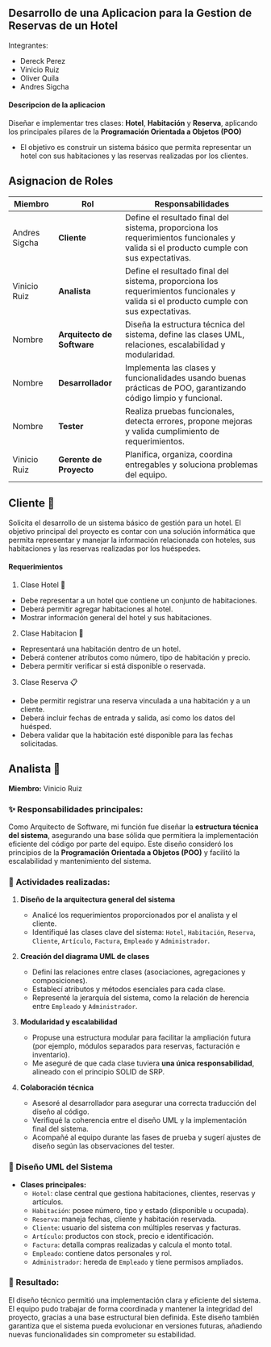 ## Desarrollo de una Aplicacion para la Gestion  de Reservas de un Hotel

<p>
Integrantes: 
</p>

- Dereck Perez 
- Vinicio Ruiz 
- Oliver Quila 
- Andres Sigcha 

#### Descripcion de la aplicacion 
Diseñar e implementar tres clases: **Hotel**, **Habitación** y **Reserva**, aplicando los principales pilares de la **Programación Orientada a Objetos (POO)**
- El objetivo es construir un sistema básico que permita representar un hotel con sus habitaciones y las reservas realizadas por los clientes.

## Asignacion de Roles
|  Miembro | Rol   | Responsabilidades   |
| ------------ | ------------ | ------------ |
| Andres Sigcha   |   **Cliente**   | Define el resultado final del sistema, proporciona los requerimientos funcionales y valida si el producto cumple con sus expectativas.   |
| Vinicio Ruiz |   **Analista**   | Define el resultado final del sistema, proporciona los requerimientos funcionales y valida si el producto cumple con sus expectativas.   |
| Nombre  |   **Arquitecto de Software**   | Diseña la estructura técnica del sistema, define las clases UML, relaciones, escalabilidad y modularidad.  |
| Nombre  |   **Desarrollador**   | Implementa las clases y funcionalidades usando buenas prácticas de POO, garantizando código limpio y funcional.  |
| Nombre   |   **Tester**   | Realiza pruebas funcionales, detecta errores, propone mejoras y valida cumplimiento de requerimientos.   |
| Vinicio Ruiz   |   **Gerente de Proyecto**   | Planifica, organiza, coordina entregables y soluciona problemas del equipo.  |

## Cliente :bust_in_silhouette:
Solicita el desarrollo de un sistema básico de gestión para un hotel. El objetivo principal del proyecto es contar con una solución informática que permita representar y manejar la información relacionada con hoteles, sus habitaciones y las reservas realizadas por los huéspedes.

#### Requerimientos
1. Clase Hotel :office: 
  - Debe representar a un hotel que contiene un conjunto de habitaciones.
  - Deberá permitir agregar habitaciones al hotel.
  - Mostrar información general del hotel y sus habitaciones.
2. Clase Habitacion :door:
  - Representará una habitación dentro de un hotel.
  - Deberá contener atributos como número, tipo de habitación y precio. 
  - Debera permitir verificar si está disponible o reservada.
3. Clase Reserva :clipboard:
  - Debe permitir registrar una reserva vinculada a una habitación y a un cliente.
  - Deberá incluir fechas de entrada y salida, así como los datos del huésped.
  - Debera validar que la habitación esté disponible para las fechas solicitadas.

## Analista   :bust_in_silhouette:
**Miembro:** Vinicio Ruiz

### ✨ Responsabilidades principales:
Como Arquitecto de Software, mi función fue diseñar la **estructura técnica del sistema**, asegurando una base sólida que permitiera la implementación eficiente del código por parte del equipo. Este diseño consideró los principios de la **Programación Orientada a Objetos (POO)** y facilitó la escalabilidad y mantenimiento del sistema.

### 📌 Actividades realizadas:

1. **Diseño de la arquitectura general del sistema**  
   - Analicé los requerimientos proporcionados por el analista y el cliente.  
   - Identifiqué las clases clave del sistema: `Hotel`, `Habitación`, `Reserva`, `Cliente`, `Artículo`, `Factura`, `Empleado` y `Administrador`.

2. **Creación del diagrama UML de clases**  
   - Definí las relaciones entre clases (asociaciones, agregaciones y composiciones).
   - Establecí atributos y métodos esenciales para cada clase.
   - Representé la jerarquía del sistema, como la relación de herencia entre `Empleado` y `Administrador`.

3. **Modularidad y escalabilidad**  
   - Propuse una estructura modular para facilitar la ampliación futura (por ejemplo, módulos separados para reservas, facturación e inventario).
   - Me aseguré de que cada clase tuviera **una única responsabilidad**, alineado con el principio SOLID de SRP.

4. **Colaboración técnica**  
   - Asesoré al desarrollador para asegurar una correcta traducción del diseño al código.
   - Verifiqué la coherencia entre el diseño UML y la implementación final del sistema.
   - Acompañé al equipo durante las fases de prueba y sugerí ajustes de diseño según las observaciones del tester.

### 🧩 Diseño UML del Sistema

- **Clases principales:**  
  - `Hotel`: clase central que gestiona habitaciones, clientes, reservas y artículos.  
  - `Habitación`: posee número, tipo y estado (disponible u ocupada).  
  - `Reserva`: maneja fechas, cliente y habitación reservada.  
  - `Cliente`: usuario del sistema con múltiples reservas y facturas.  
  - `Artículo`: productos con stock, precio e identificación.  
  - `Factura`: detalla compras realizadas y calcula el monto total.  
  - `Empleado`: contiene datos personales y rol.  
  - `Administrador`: hereda de `Empleado` y tiene permisos ampliados.

### 📐 Resultado:
El diseño técnico permitió una implementación clara y eficiente del sistema. El equipo pudo trabajar de forma coordinada y mantener la integridad del proyecto, gracias a una base estructural bien definida. Este diseño también garantiza que el sistema pueda evolucionar en versiones futuras, añadiendo nuevas funcionalidades sin comprometer su estabilidad.

